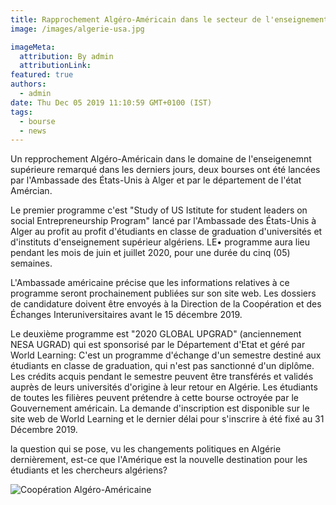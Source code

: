 ```yaml
---
title: Rapprochement Algéro-Américain dans le secteur de l'enseignement supérieure.
image: /images/algerie-usa.jpg

imageMeta:
  attribution: By admin
  attributionLink:
featured: true
authors:
  - admin
date: Thu Dec 05 2019 11:10:59 GMT+0100 (IST)
tags:
  - bourse
  - news
---
```

Un repprochement Algéro-Américain dans le domaine de l'enseigenemnt supérieure remarqué dans les derniers jours, deux bourses ont été lancées par l'Ambassade des États-Unis à Alger et par le département de l'état Amércian.

Le premier programme c'est "Study of US Istitute for student leaders on social Entrepreneurship Program" lancé par  l'Ambassade des États-Unis à Alger au profit au profit d'étudiants en classe de graduation d'universités et d'instituts d'enseignement supérieur algériens. LE• programme aura lieu pendant les mois de juin et juillet 2020, pour une durée du cinq (05) semaines.

L'Ambassade américaine précise que les informations relatives à ce programme seront prochainement publiées sur son site web. Les dossiers de candidature doivent être envoyés à la Direction de la Coopération et des Échanges Interuniversitaires avant le 15 décembre 2019.

Le deuxième programme est "2020 GLOBAL UPGRAD"  (anciennement NESA UGRAD) qui est sponsorisé par le Département d'Etat et géré par World Learning: C'est un programme d'échange d'un semestre destiné aux étudiants en classe de graduation, qui n'est pas sanctionné d'un diplôme. Les crédits acquis pendant le semestre peuvent être transférés et validés auprès de leurs universités d'origine à leur retour en Algérie.  Les étudiants de toutes les filières peuvent prétendre à cette bourse octroyée par le Gouvernement américain.
La demande d'inscription est disponible sur le site web de World Learning et le dernier délai pour s'inscrire à été fixé au 31 Décembre 2019.

la question qui se pose, vu les changements politiques en Algérie dernièrement, est-ce que l'Amérique est la nouvelle destination pour les étudiants et les chercheurs algériens?   

![Coopération Algéro-Américaine](/images/bourse-study-of-the-us-students-leaders-usa.jpg)
